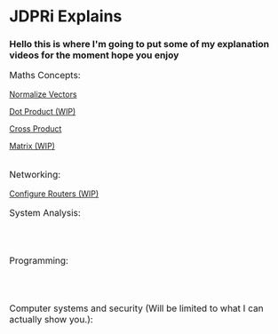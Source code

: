# JDPRi Explains
### Hello this is where I'm going to put some of my explanation videos for the moment hope you enjoy

<p style="font-size:16px"> Maths Concepts:</p>

[Normalize Vectors](VideoPages\NormalizeVectors.html)

[Dot Product (WIP)](VideoPages\DotProduct.md)

[Cross Product](VideoPages\CrossProduct.html)

[Matrix (WIP)](VideoPages\matrix.html)
<br><br>

<p style="font-size:16px"> Networking:</p>

[Configure Routers (WIP)](VideoPages\ConfigRouter)

<p style="font-size:16px"> System Analysis:</p>
<br><br>

<p style="font-size:16px"> Programming:</p>
<br><br>

<p style="font-size:16px"> Computer systems and security (Will be limited to what I can actually show you.):</p>
<br><br>
